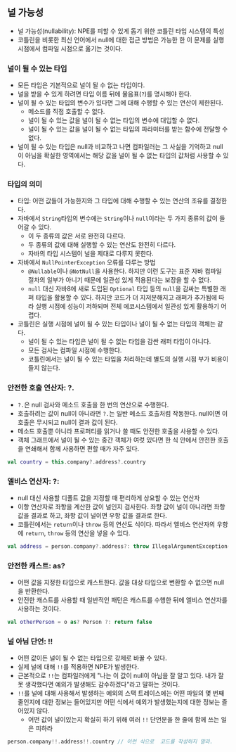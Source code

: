 ## 널 가능성

- 널 가능성(nullability): NPE를 피할 수 있게 돕기 위한 코틀린 타입 시스템의 특성
- 코틀린을 비롯한 최신 언어에서 null에 대한 접근 방법은 가능한 한 이 문제를 실행 시점에서 컴파일 시점으로 옮기는 것이다.

### 널이 될 수 있는 타입

- 모든 타입은 기본적으로 널이 될 수 없는 타입이다.
- 널을 받을 수 있게 하려면 타입 이름 뒤에 물음표(`?`)를 명시해야 한다.
- 널이 될 수 있는 타입의 변수가 있다면 그에 대해 수행할 수 있는 연산이 제한된다.
	- 메소드를 직접 호출할 수 없다.
	- 널이 될 수 있는 값을 널이 될 수 없는 타입의 변수에 대입할 수 없다.
	- 널이 될 수 있는 값을 널이 될 수 없는 타입의 파라미터를 받는 함수에 전달할 수 없다.
- 널이 될 수 있는 타입은 null과 비교하고 나면 컴파일러는 그 사실을 기억하고 null이 아님을 확실한 영역에서는 해당 값을 널이 될 수 없는 타입의 값처럼 사용할 수 있다.

### 타입의 의미

- 타입: 어떤 값들이 가능한지와 그 타입에 대해 수행할 수 있는 연산의 조유를 결정한다.
- 자바에서 `String`타입의 변수에는 `String`이나 `null`이라는 두 가지 종류의 값이 들어갈 수 있다. 
	- 이 두 종류의 값은 서로 완전히 다르다.
	- 두 종류의 값에 대해 실행할 수 있는 연산도 완전히 다르다.
	- 자바의 타입 시스템이 널을 제대로 다루지 못한다.
- 자바에서 `NullPointerException` 오류를 다루는 방법
	- `@Nullable`이나 `@NotNull`을 사용한다. 하지만 이런 도구는 표준 자바 컴파일 절차의 일부가 아니기 때문에 일관성 있게 적용된다는 보장을 할 수 없다.
	- `null` 대신 자바8에 새로 도입된 `Optional` 타입 등의 `null`을 감싸는 특별한 래퍼 타입을 활용할 수 있다. 하지만 코드가 더 지저분해지고 래퍼가 추가됨에 따라 실행 시점에 성능이 저하되며 전체 에코시스템에서 일관성 있게 활용하기 어렵다.
- 코틀린은 실행 시점에 널이 될 수 있는 타입이나 널이 될 수 없는 타입의 객체는 같다.
	- 널이 될 수 있는 타입은 널이 될 수 없는 타입을 감싼 래퍼 타입이 아니다.
	- 모든 검사는 컴파일 시점에 수행한다.
	- 코틀린에서는 널이 될 수 있는 타입을 처리하는데 별도의 실행 시점 부가 비용이 들지 않는다.

### 안전한 호출 연산자: ?.

- `?.`은 null 검사와 메소드 호출을 한 번의 연산으로 수행한다.
- 호출하려는 값이 null이 아니라면 `?.`는 일반 메소드 호출처럼 작동한다. null이면 이 호출은 무시되고 null이 결과 값이 된다.
- 메소드 호출뿐 아니라 프로퍼티를 읽거나 쓸 때도 안전한 호출을 사용할 수 있다.
- 객체 그래프에서 널이 될 수 있는 중간 객체가 여럿 있다면 한 식 안에서 안전한 호출을 연쇄해서 함께 사용하면 편할 때가 자주 있다.

```kotlin
val country = this.company?.address?.country
```

### 엘비스 연산자: ?:

- null 대신 사용할 디폴트 값을 지정할 때 편리하게 상요할 수 있는 연산자
- 이항 연산자로 좌항을 계산한 값이 널인지 검사한다. 좌항 값이 널이 아니라면 좌항 값을 결과로 하고, 좌항 값이 널이면 우항 값을 결과로 한다.
- 코틀린에서는 `return`이나 `throw` 등의 연산도 식이다. 따라서 엘비스 연산자의 우항에 `return`, `throw` 등의 연산을 넣을 수 있다.

```kotlin
val address = person.company?.address?: throw IllegalArgumentException("No address")
```

### 안전한 캐스트: as?

- 어떤 값을 지정한 타입으로 캐스트한다. 값을 대상 타입으로 변환할 수 없으면 null을 반환한다.
- 안전한 캐스트를 사용할 때 일반적인 패턴은 캐스트를 수행한 뒤에 엘비스 연산자를 사용하는 것이다.

```kotlin
val otherPerson = o as? Person ?: return false
```

### 널 아님 단언: !!

- 어떤 값이든 널이 될 수 없는 타입으로 강제로 바꿀 수 있다.
- 실제 널에 대해 `!!`를 적용하면 NPE가 발생한다.
- 근본적으로 `!!`는 컴파일러에게 "나는 이 값이 null이 아님을 잘 알고 있다. 내가 잘못 생각했다면 예외가 발생해도 감수하겠다"라고 말하는 것이다.
- `!!`를 널에 대해 사용해서 발생하는 예외의 스택 트레이스에는 어떤 파일의 몇 번째 줄인지에 대한 정보는 들어있지만 어떤 식에서 예외가 발생했는지에 대한 정보는 즐어있지 않다.
	- 어떤 값이 널이있는지 확실히 하기 위해 여러 `!!` 단언문을 한 줄에 함께 쓰는 일은 피하라

```kotlin
person.company!!.address!!.country // 이런 식으로  코드를 작성하지 말라.
```